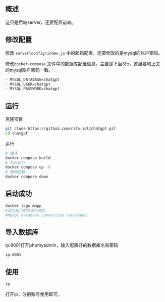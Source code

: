 ## 概述

这只是后端server，还要配置前端。

## 修改配置

修改 `server\config\index.js` 中的邮箱配置，还要修改的是mysql的账户密码。

修改`docker-compose` 文件中的数据库配置信息，主要是下面3行，这里要和上文的mysql账户密码一致。

```bash
- MYSQL_DATABASE=chatgpt
- MYSQL_USER=chatgpt
- MYSQL_PASSWORD=chatgpt
```

## 运行

克隆项目

```bash
git clone https://github.com/rita-iot/chatgpt.git
cd chatgpt
```

运行

```bash
# 编译
docker compose build
# 后台运行
docker compose up -d
# 删除容器
docker compose down
```

## 启动成功

```bash
docker logs mapp
#显示如下即为运行成功
#MySQL database connection succeeded.
```

## 导入数据库

ip:8001打开phpmyadmin，输入配置好的数据库名和密码

```bash
ip:8001
```

## 使用

```bash
ip
```

打开ip，注册账号使用即可。